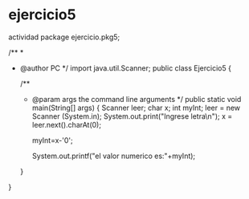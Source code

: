 # ejercicio5
actividad
package ejercicio.pkg5;

/**
 *
 * @author PC
 */
import java.util.Scanner;
public class Ejercicio5 {

    /**
     * @param args the command line arguments
     */
    public static void main(String[] args) {
        Scanner leer;
       char x;
       int myInt;
        leer = new Scanner (System.in);
        System.out.print("Ingrese letra\n");
        x = leer.next().charAt(0);
        
       myInt=x-'0';
       
       System.out.printf("el valor numerico es:"+myInt);
        
        
    }
    
}
